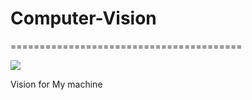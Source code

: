 # Computer-Vision
========================================
<p>
<img src = "https://raw.githubusercontent.com/rawat126/Computer-Vision-projects/master/kisspng-visual-effects-visual-perception-clip-art-5ae670fcb94029.6397689415250516447588.png",width = 10>
</p>  
Vision for My machine
